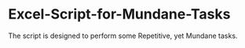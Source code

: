 # Excel-Script-for-Mundane-Tasks
The script is designed to perform some Repetitive, yet Mundane tasks.
